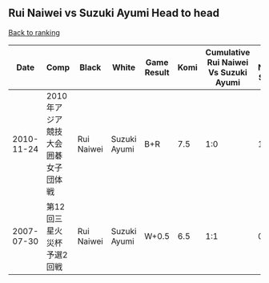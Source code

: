 ## Rui Naiwei vs Suzuki Ayumi Head to head

[Back to ranking](../../index.md)




| **Date** | **Comp** | **Black** | **White** | **Game Result** | **Komi** | **Cumulative Rui Naiwei Vs Suzuki Ayumi** | **Rui Naiwei Streak** | **Suzuki Ayumi Streak** | 
| --- | --- | --- | --- | --- | --- | --- | --- | --- |
| 2010-11-24 | 2010年アジア競技大会囲碁女子団体戦 | Rui Naiwei | Suzuki Ayumi | B+R | 7.5 | 1:0 | 1 | 0 | 
| 2007-07-30 | 第12回三星火災杯予選2回戦 | Rui Naiwei | Suzuki Ayumi | W+0.5 | 6.5 | 1:1 | 0 | 1 |




